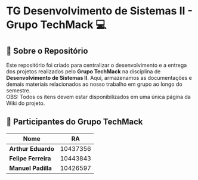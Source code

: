 # TG Desenvolvimento de Sistemas II - Grupo TechMack 💻 

## 📌 Sobre o Repositório  

Este repositório foi criado para centralizar o desenvolvimento e a entrega dos projetos realizados pelo **Grupo TechMack** na disciplina de **Desenvolvimento de Sistemas II**. Aqui, armazenamos as documentações e demais materiais relacionados ao nosso trabalho em grupo ao longo do semestre. <br>
OBS: Todos os itens devem estar disponibilizados em uma única página da Wiki do projeto. 

## 👥 Participantes do Grupo TechMack  

| Nome                | RA        |  
|---------------------|----------|  
| **Arthur Eduardo**  | 10437356 |  
| **Felipe Ferreira** | 10443843 |    
| **Manuel Padilla**  | 10426597 |  

